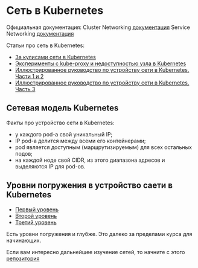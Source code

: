 # Сеть в Kubernetes
Официальная документация:
Cluster Networking [документация](https://kubernetes.io/docs/concepts/cluster-administration/networking/)
Service Networking [документация](https://kubernetes.io/docs/concepts/services-networking/)

Статьи про сеть в Kubernetes:
- [За кулисами сети в Kubernetes](https://habr.com/ru/company/flant/blog/420813/)
- [Эксперименты с kube-proxy и недоступностью узла в Kubernetes](https://habr.com/ru/company/flant/blog/359120/)
- [Иллюстрированное руководство по устройству сети в Kubernetes. Части 1 и 2](https://habr.com/ru/company/flant/blog/346304/)
- [Иллюстрированное руководство по устройству сети в Kubernetes. Часть 3](https://habr.com/ru/company/flant/blog/433382/)

## Сетевая модель Kubernetes
Факты про устройство сети в Kubernetes:
- у каждого pod-а свой уникальный IP;
- IP pod-а делится между всеми его контейнерами;
- pod является доступным (маршрутизируемым) для всех остальных подов;
- на каждой ноде свой CIDR, из этого диапазона адресов и выделяются IP для pod-ов.

## Уровни погружения в устройство сaети в Kubernetes
- [Первый уровень](10-level-1.md)
- [Второй уровень](20-level-2.md)
- [Третий уровень](30-level-3.md)

Есть уровни погружения и глубже. Это далеко за пределами курса для начинающих.

Если вам интересно дальнейшее изучение сетей, то начните с этого [репозитория](https://github.com/nleiva/kubernetes-networking-links)
